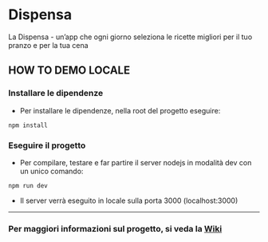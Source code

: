 # Dispensa
La Dispensa - un’app che ogni giorno seleziona le ricette migliori per il tuo pranzo e per la tua cena

## HOW TO DEMO LOCALE

### Installare le dipendenze

* Per installare le dipendenze, nella root del progetto eseguire:
```
npm install
```

### Eseguire il progetto

* Per compilare, testare e far partire il server nodejs in modalità dev con un unico comando:
```
npm run dev
```
* Il server verrà eseguito in locale sulla porta 3000 (localhost:3000)

***

### Per maggiori informazioni sul progetto, si veda la [Wiki](https://github.com/andreaunitn/Dispensa/wiki)
